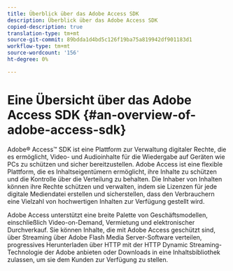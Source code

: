 ```yaml
---
title: Überblick über das Adobe Access SDK
description: Überblick über das Adobe Access SDK
copied-description: true
translation-type: tm+mt
source-git-commit: 89bdda1d4bd5c126f19ba75a819942df901183d1
workflow-type: tm+mt
source-wordcount: '156'
ht-degree: 0%

---
```



# Eine Übersicht über das Adobe Access SDK {#an-overview-of-adobe-access-sdk}

Adobe® Access™ SDK ist eine Plattform zur Verwaltung digitaler Rechte, die es ermöglicht, Video- und Audioinhalte für die Wiedergabe auf Geräten wie PCs zu schützen und sicher bereitzustellen. Adobe Access ist eine flexible Plattform, die es Inhaltseigentümern ermöglicht, ihre Inhalte zu schützen und die Kontrolle über die Verteilung zu behalten. Die Inhaber von Inhalten können ihre Rechte schützen und verwalten, indem sie Lizenzen für jede digitale Mediendatei erstellen und sicherstellen, dass den Verbrauchern eine Vielzahl von hochwertigen Inhalten zur Verfügung gestellt wird.

Adobe Access unterstützt eine breite Palette von Geschäftsmodellen, einschließlich Video-on-Demand, Vermietung und elektronischer Durchverkauf. Sie können Inhalte, die mit Adobe Access geschützt sind, über Streaming über Adobe Flash Media Server-Software verteilen, progressives Herunterladen über HTTP mit der HTTP Dynamic Streaming-Technologie der Adobe anbieten oder Downloads in eine Inhaltsbibliothek zulassen, um sie dem Kunden zur Verfügung zu stellen.
